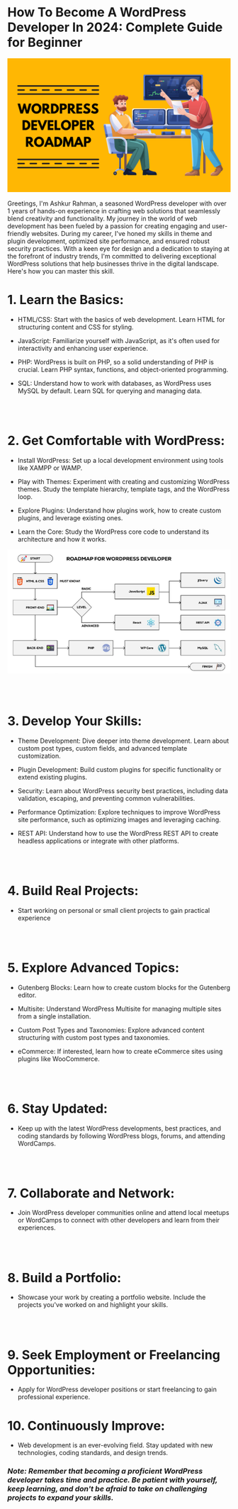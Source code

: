 # How To Become A WordPress Developer In 2024: Complete Guide for Beginner

![alt text](image.png)

Greetings, I'm Ashkur Rahman, a seasoned WordPress developer with over 1 years of hands-on experience in crafting web solutions that seamlessly blend creativity and functionality. My journey in the world of web development has been fueled by a passion for creating engaging and user-friendly websites. During my career, I've honed my skills in theme and plugin development, optimized site performance, and ensured robust security practices. With a keen eye for design and a dedication to staying at the forefront of industry trends, I'm committed to delivering exceptional WordPress solutions that help businesses thrive in the digital landscape. Here's how you can master this skill.


# 1. Learn the Basics:
- HTML/CSS: Start with the basics of web development. Learn HTML for structuring content and CSS for styling.

- JavaScript: Familiarize yourself with JavaScript, as it's often used for interactivity and enhancing user experience.

- PHP: WordPress is built on PHP, so a solid understanding of PHP is crucial. Learn PHP syntax, functions, and object-oriented programming.

- SQL: Understand how to work with databases, as WordPress uses MySQL by default. Learn SQL for querying and managing data.


<br> <br>

# 2. Get Comfortable with WordPress:

- Install WordPress: Set up a local development environment using tools like XAMPP or WAMP.

- Play with Themes: Experiment with creating and customizing WordPress themes. Study the template hierarchy, template tags, and the WordPress loop.

- Explore Plugins: Understand how plugins work, how to create custom plugins, and leverage existing ones.

- Learn the Core: Study the WordPress core code to understand its architecture and how it works.

![Road Map Visual](image-3.png)


<br> <br>

# 3. Develop Your Skills:

- Theme Development: Dive deeper into theme development. Learn about custom post types, custom fields, and advanced template customization.

- Plugin Development: Build custom plugins for specific functionality or extend existing plugins.

- Security: Learn about WordPress security best practices, including data validation, escaping, and preventing common vulnerabilities.

- Performance Optimization: Explore techniques to improve WordPress site performance, such as optimizing images and leveraging caching.

- REST API: Understand how to use the WordPress REST API to create headless applications or integrate with other platforms.

<br> <br>

# 4. Build Real Projects:
- Start working on personal or small client projects to gain practical experience

<br> <br>

# 5. Explore Advanced Topics:

- Gutenberg Blocks: Learn how to create custom blocks for the Gutenberg editor.

- Multisite: Understand WordPress Multisite for managing multiple sites from a single installation.

- Custom Post Types and Taxonomies: Explore advanced content structuring with custom post types and taxonomies.

- eCommerce: If interested, learn how to create eCommerce sites using plugins like WooCommerce.

<br> <br>

# 6. Stay Updated:
- Keep up with the latest WordPress developments, best practices, and coding standards by following WordPress blogs, forums, and attending WordCamps.


<br> <br>

# 7. Collaborate and Network:
- Join WordPress developer communities online and attend local meetups or WordCamps to connect with other developers and learn from their experiences.

<br> <br>

# 8. Build a Portfolio:
- Showcase your work by creating a portfolio website. Include the projects you've worked on and highlight your skills.


<br> <br>


# 9. Seek Employment or Freelancing Opportunities:
- Apply for WordPress developer positions or start freelancing to gain professional experience.

# 10. Continuously Improve:
- Web development is an ever-evolving field. Stay updated with new technologies, coding standards, and design trends.




###  _Note: Remember that becoming a proficient WordPress developer takes time and practice. Be patient with yourself, keep learning, and don't be afraid to take on challenging projects to expand your skills._
